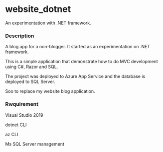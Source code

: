 # website_dotnet
An experimentation with .NET framework.

### Description
A blog app for a non-blogger. It started as an experimentation on .NET framework.

This is a simple application that demonstrate how to do MVC development using C#, Razor and SQL.

The project was deployed to Azure App Service and the database is deployed to SQL Server.

Soo to replace my website blog application.

### Rwquirement
Visual Studio 2019

dotnet CLI

az CLI

Ms SQL Server management
